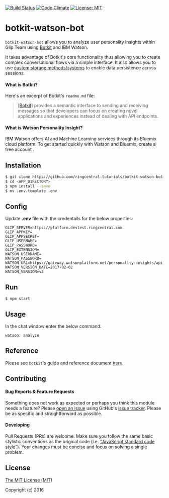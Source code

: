 [![Build Status](https://travis-ci.org/pkvenu/botkit-watson-bot.svg?branch=master)](https://travis-ci.org/pkvenu/botkit-watson-bot)
[![Code Climate](https://img.shields.io/codeclimate/github/pkvenu/botkit-watson-bot.svg)](https://codeclimate.com/github/pkvenu/botkit-watson-bot)
[![License: MIT](https://img.shields.io/badge/License-MIT-yellow.svg)](https://github.com/pkvenu/botkit-watson-bot/blob/master/License)

# botkit-watson-bot

`botkit-watson-bot` allows you to analyze user personality insights within Glip Team using [Botkit](https://www.github.com/howdyai/botkit) and IBM Watson.

It takes advantage of Botkit's core functionality thus allowing you to create complex conversational flows via a simple interface. It also allows you to use [custom storage methods/systems](https://github.com/howdyai/botkit/blob/master/readme.md#storing-information) to enable data persistence across sessions.

#### What is Botkit?

Here's an excerpt of Botkit's `readme.md` file:

> [[Botkit](https://www.github.com/howdyai/botkit)] provides a semantic interface to sending and receiving messages so that developers can focus on creating novel applications and experiences instead of dealing with API endpoints.

#### What is Watson Personality Insight?
IBM Watson offers AI and Machine Learning services through its Bluemix cloud platform. To get started quickly with Watson and Bluemix, create a free account .

## Installation

```bash
$ git clone https://github.com/ringcentral-tutorials/botkit-watson-bot-nodejs-demo.git
$ cd <APP_DIRECTORY>
$ npm install --save 
$ mv .env.template .env
```

## Config
Update **.env** file with the credentails for the below properties:
```
GLIP_SERVER=https://platform.devtest.ringcentral.com
GLIP_APPKEY=
GLIP_APPSECRET=
GLIP_USERNAME=
GLIP_PASSWORD=
GLIP_EXTENSION=
WATSON_USERNAME=
WATSON_PASSWORD=
WATSON_URL=https://gateway.watsonplatform.net/personality-insights/api
WATSON_VERSION_DATE=2017-02-02
WATSON_VERSION=v3
```

## Run
```
$ npm start
```

## Usage
In the chat window enter the below command:
```
watson: analyze 
```

## Reference

Please see `botkit`'s guide and reference document [here](https://github.com/howdyai/botkit/blob/master/readme.md#developing-with-botkit).


## Contributing

#### Bug Reports & Feature Requests

Something does not work as expected or perhaps you think this module needs a feature? Please [open an issue](https://github.com/ringcentral-tutorials/botkit-watson-bot-nodejs-demo/issues/new) using GitHub's [issue tracker](https://github.com/ringcentral-tutorials/botkit-watson-bot-nodejs-demo/issues). Please be as specific and straightforward as possible.

#### Developing

Pull Requests (PRs) are welcome. Make sure you follow the same basic stylistic conventions as the original code (i.e. ["JavaScript standard code style"](http://standardjs.com)). Your changes must be concise and focus on solving a single problem.

## License

[The MIT License (MIT)](http://opensource.org/licenses/MIT)

Copyright (c) 2016 
